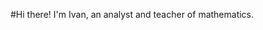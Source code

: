 #Hi there! I'm Ivan, an analyst and teacher of mathematics.

<!--
**altovivan/altovivan** is a ✨ _special_ ✨ repository because its `README.md` (this file) appears on your GitHub profile.

Here are some ideas to get you started:

- 🔭 I’m currently working on looking for a job
- 🌱 I’m currently learning statistics, probability theory, algorithms, databases, product analytics
- 👯 I’m looking to collaborate on data analysis projects
- 💬 Ask me about a problem in probability theory 
- 📫 How to reach me: @AbleJunior
-->
